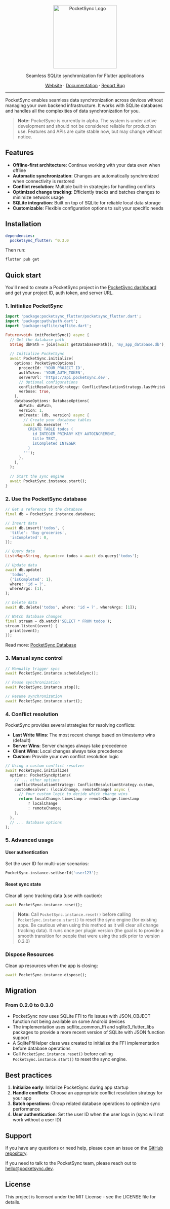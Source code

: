 <p align="center">
  <picture>
    <source media="(prefers-color-scheme: dark)" srcset="logo_full-dark.svg">
    <img src="logo_full.svg" alt="PocketSync Logo" width="200">
  </picture>
  <p align="center">Seamless SQLite synchronization for Flutter applications</p>
</p>

<p align="center">
  <a href="https://pocketsync.dev">Website</a> ·
  <a href="https://docs.pocketsync.dev">Documentation</a> ·
  <a href="https://github.com/pocketsync/pocketsync_flutter/issues">Report Bug</a>
</p>

---

PocketSync enables seamless data synchronization across devices without managing your own backend infrastructure. It works with SQLite databases and handles all the complexities of data synchronization for you.

> **Note:** PocketSync is currently in alpha. The system is under active development and should not be considered reliable for production use. Features and APIs are quite stable now, but may change without notice.

## Features

- **Offline-first architecture**: Continue working with your data even when offline
- **Automatic synchronization**: Changes are automatically synchronized when connectivity is restored
- **Conflict resolution**: Multiple built-in strategies for handling conflicts
- **Optimized change tracking**: Efficiently tracks and batches changes to minimize network usage
- **SQLite integration**: Built on top of SQLite for reliable local data storage
- **Customizable**: Flexible configuration options to suit your specific needs

## Installation

```yaml
dependencies:
  pocketsync_flutter: ^0.3.0
```

Then run:

```bash
flutter pub get
```

## Quick start

You'll need to create a PocketSync project in the [PocketSync dashboard](https://pocketsync.dev) and get your project ID, auth token, and server URL.

### 1. Initialize PocketSync

```dart
import 'package:pocketsync_flutter/pocketsync_flutter.dart';
import 'package:path/path.dart';
import 'package:sqflite/sqflite.dart';

Future<void> initPocketSync() async {
  // Get the database path
  String dbPath = join(await getDatabasesPath(), 'my_app_database.db');
  
  // Initialize PocketSync
  await PocketSync.initialize(
    options: PocketSyncOptions(
      projectId: 'YOUR_PROJECT_ID',
      authToken: 'YOUR_AUTH_TOKEN',
      serverUrl: 'https://api.pocketsync.dev',
      // Optional configurations
      conflictResolutionStrategy: ConflictResolutionStrategy.lastWriteWins,
      verbose: true,
    ),
    databaseOptions: DatabaseOptions(
      dbPath: dbPath,
      version: 1,
      onCreate: (db, version) async {
        // Create your database tables
        await db.execute('''
          CREATE TABLE todos (
            id INTEGER PRIMARY KEY AUTOINCREMENT,
            title TEXT,
            isCompleted INTEGER
          )
        ''');
      },
    ),
  );
  
  // Start the sync engine
  await PocketSync.instance.start();
}
```

### 2. Use the PocketSync database

```dart
// Get a reference to the database
final db = PocketSync.instance.database;

// Insert data
await db.insert('todos', {
  'title': 'Buy groceries',
  'isCompleted': 0,
});

// Query data
List<Map<String, dynamic>> todos = await db.query('todos');

// Update data
await db.update(
  'todos',
  {'isCompleted': 1},
  where: 'id = ?',
  whereArgs: [1],
);

// Delete data
await db.delete('todos', where: 'id = ?', whereArgs: [1]);

// Watch database changes
final stream = db.watch('SELECT * FROM todos');
stream.listen((event) {
  print(event);
});
```

Read more: [PocketSync Database](https://docs.pocketsync.dev/pocket-sync/database)

### 3. Manual sync control

```dart
// Manually trigger sync
await PocketSync.instance.scheduleSync();

// Pause synchronization
await PocketSync.instance.stop();

// Resume synchronization
await PocketSync.instance.start();
```

### 4. Conflict resolution

PocketSync provides several strategies for resolving conflicts:

- **Last Write Wins**: The most recent change based on timestamp wins (default)
- **Server Wins**: Server changes always take precedence
- **Client Wins**: Local changes always take precedence
- **Custom**: Provide your own conflict resolution logic

```dart
// Using a custom conflict resolver
await PocketSync.initialize(
  options: PocketSyncOptions(
    // ... other options
    conflictResolutionStrategy: ConflictResolutionStrategy.custom,
    customResolver: (localChange, remoteChange) async {
      // Your custom logic to decide which change wins
      return localChange.timestamp > remoteChange.timestamp
          ? localChange
          : remoteChange;
    },
  ),
  // ... database options
);
```

### 5. Advanced usage

#### User authentication

Set the user ID for multi-user scenarios:

```dart
PocketSync.instance.setUserId('user123');
```

#### Reset sync state

Clear all sync tracking data (use with caution):

```dart
await PocketSync.instance.reset();
```

> **Note:** Call `PocketSync.instance.reset()` before calling `PocketSync.instance.start()` to reset the sync engine (for existing apps. Be cautious when using this method as it will clear all change tracking data). It runs once per plugin version (the goal is to provide a smooth transition for people that were using the sdk prior to version 0.3.0)

### Dispose Resources

Clean up resources when the app is closing:

```dart
await PocketSync.instance.dispose();
```

## Migration

### From 0.2.0 to 0.3.0

- PocketSync now uses SQLite FFI to fix issues with JSON_OBJECT function not being available on some Android devices
- The implementation uses sqflite_common_ffi and sqlite3_flutter_libs packages to provide a more recent version of SQLite with JSON function support
- A SqliteFfiHelper class was created to initialize the FFI implementation before database operations
- Call `PocketSync.instance.reset()` before calling `PocketSync.instance.start()` to reset the sync engine.

## Best practices

1. **Initialize early**: Initialize PocketSync during app startup
2. **Handle conflicts**: Choose an appropriate conflict resolution strategy for your app
3. **Batch operations**: Group related database operations to optimize sync performance
4. **User authentication**: Set the user ID when the user logs in (sync will not work without a user ID)

## Support

If you have any questions or need help, please open an issue on the [GitHub repository](https://github.com/pocketsync/pocketsync_flutter). 

If you need to talk to the PocketSync team, please reach out to [hello@pocketsync.dev](mailto:hello@pocketsync.dev).

## License

This project is licensed under the MIT License - see the LICENSE file for details.